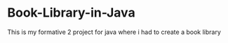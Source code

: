 # Book-Library-in-Java
This is my formative 2 project for java where i had to create a book library

